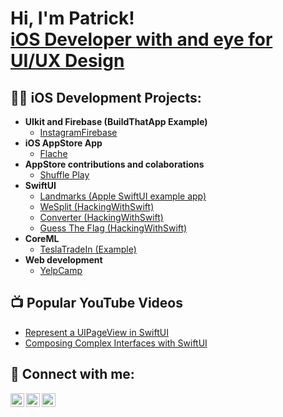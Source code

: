 <h1>Hi, I'm Patrick! <br/><a href="https://github.com/pbellot77">iOS Developer </a><a href="https://www.linkedin.com/in/patrickbellot/">with and eye for UI/UX Design</a><a href="https://www.youtube.com/c/pitbosspat"></a></h1>

<h2>👨‍💻 iOS Development Projects:</h2>

- <b>UIkit and Firebase (BuildThatApp Example)</b>
  - [InstagramFirebase](https://github.com/pbellot77/InstagramFirebase)
- <b>iOS AppStore App</b>
  - [Flache](https://github.com/pbellot77/Flache) 
- <b>AppStore contributions and colaborations</b>
  - [Shuffle Play](https://github.com/pbellot77/Programmatic-Shuffle-Play)
- <b>SwiftUI</b>
  - [Landmarks (Apple SwiftUI example app)](https://github.com/pbellot77/Landmarks)
  - [WeSplit (HackingWithSwift)](https://github.com/pbellot77/WeSplit-HWS-)
  - [Converter (HackingWithSwift)](https://github.com/pbellot77/converter)
  - [Guess The Flag (HackingWithSwift)](https://github.com/pbellot77/GuessTheMap-HWS)
- <b>CoreML</b>
  - [TeslaTradeIn (Example)](https://github.com/pbellot77/TeslaTradeIn)
- <b>Web development</b>
  - [YelpCamp](https://github.com/pbellot77/YelpCamp)

<h2>📺 Popular YouTube Videos</h2>

- [Represent a UIPageView in SwiftUI](https://youtu.be/AC-tzZmyCqM)
- [Composing Complex Interfaces with SwiftUI](https://youtu.be/v6HnIKVnMXg)

<h2> 🤳 Connect with me:</h2>

[<img align="left" alt="PatrickBellot | YouTube" width="22px" src="https://cdn.jsdelivr.net/npm/simple-icons@v3/icons/youtube.svg" />][youtube]
[<img align="left" alt="PatrickBellot | Twitter" width="22px" src="https://cdn.jsdelivr.net/npm/simple-icons@v3/icons/twitter.svg" />][twitter]
[<img align="left" alt="PatrickBellot | LinkedIn" width="22px" src="https://cdn.jsdelivr.net/npm/simple-icons@v3/icons/linkedin.svg" />][linkedin]

[twitter]: https://twitter.com/pbellot
[youtube]: https://www.youtube.com/c/pitbosspat
[linkedin]: https://linkedin.com/in/patrickbellot

<!--
**pbellot77/pbellot77** is a ✨ _special_ ✨ repository because its `README.md` (this file) appears on your GitHub profile.

Here are some ideas to get you started:

- 🔭 I’m currently working on ...
- 🌱 I’m currently learning ...
- 👯 I’m looking to collaborate on ...
- 🤔 I’m looking for help with ...
- 💬 Ask me about ...
- 📫 How to reach me: ...
- 😄 Pronouns: ...
- ⚡ Fun fact: ...
-->
